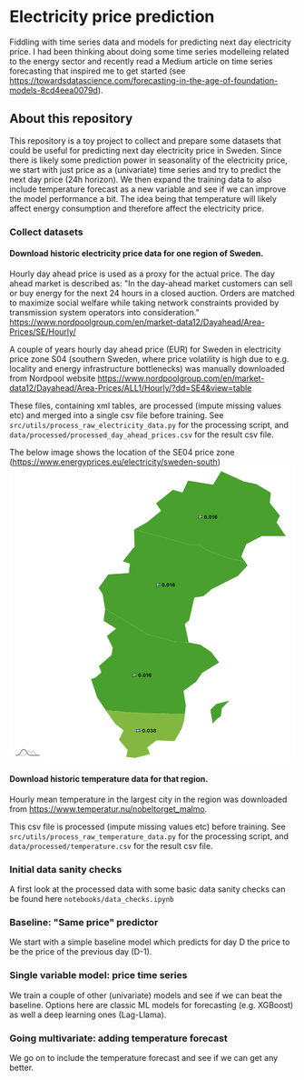 # Electricity price prediction
Fiddling with time series data and models for predicting next day electricity price. I had been thinking about doing some time series modelleing related to the energy sector and recently read a Medium article on time series forecasting that inspired me to get started (see https://towardsdatascience.com/forecasting-in-the-age-of-foundation-models-8cd4eea0079d).

## About this repository

This repository is a toy project to collect and prepare some datasets that could be useful for predicting next day electricity price in Sweden. Since there is likely some prediction power in seasonality of the electricity price, we start with just price as a (univariate) time series and try to predict the next day price (24h horizon). We then expand the training data to also include temperature forecast as a new variable and see if we can improve the model performance a bit. The idea being that temperature will likely affect energy consumption and therefore affect the electricity price.

### Collect datasets
#### Download historic electricity price data for one region of Sweden.

Hourly day ahead price is used as a proxy for the actual price. The day ahead market is described as:
"In the day-ahead market customers can sell or buy energy for the next 24 hours in a closed auction. Orders are matched to maximize social welfare while taking network constraints provided by transmission system operators into consideration."
https://www.nordpoolgroup.com/en/market-data12/Dayahead/Area-Prices/SE/Hourly/

A couple of years hourly day ahead price (EUR) for Sweden in electricity price zone S04 (southern Sweden, where price volatility is high due to e.g. locality and energy infrastructure bottlenecks) was manually downloaded from Nordpool website https://www.nordpoolgroup.com/en/market-data12/Dayahead/Area-Prices/ALL1/Hourly/?dd=SE4&view=table

These files, containing xml tables, are processed (impute missing values etc) and merged into a single csv file before training.
See `src/utils/process_raw_electricity_data.py` for the processing script, and `data/processed/processed_day_ahead_prices.csv` for the result csv file.

The below image shows the location of the SE04 price zone (https://www.energyprices.eu/electricity/sweden-south)
![SE04](/data/images/se04-sweden-south-electricity-price-zone.png)

#### Download historic temperature data for that region.

Hourly mean temperature in the largest city in the region was downloaded from https://www.temperatur.nu/nobeltorget_malmo.

This csv file is processed (impute missing values etc) before training. See `src/utils/process_raw_temperature_data.py` for the processing script, and `data/processed/temperature.csv` for the result csv file.

### Initial data sanity checks

A first look at the processed data with some basic data sanity checks can be found here `notebooks/data_checks.ipynb`

### Baseline: "Same price" predictor
We start with a simple baseline model which predicts for day D the price to be the price of the previous day (D-1).

### Single variable model: price time series
We train a couple of other (univariate) models and see if we can beat the baseline. Options here are classic ML models for forecasting (e.g. XGBoost) as well a deep learning ones (Lag-Llama).

### Going multivariate: adding temperature forecast
We go on to include the temperature forecast and see if we can get any better.